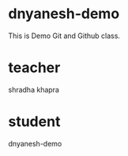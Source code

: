 # dnyanesh-demo
This is Demo Git and Github class.
# teacher 
shradha khapra
# student 
dnyanesh-demo
